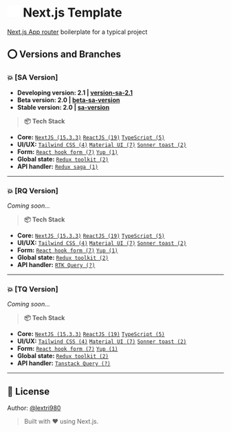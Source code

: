 # <img src="./vercel.svg" alt="My Skills" width="30" /> Next.js Template

[Next.js App router](https://nextjs.org/) boilerplate for a typical project

## ⭕ Versions and Branches

### 💥 [SA Version]

- **Developing version: 2.1 | [version-sa-2.1](https://github.com/lextri980/nextjs-template/tree/version-sa-2.1)**
- **Beta version: 2.0 | [beta-sa-version](https://github.com/lextri980/nextjs-template/tree/beta-sa-version)**
- **Stable version: 2.0 | [sa-version](https://github.com/lextri980/nextjs-template/tree/sa-version)**

>**📦 Tech Stack**

- **Core:** [`NextJS (15.3.3)`](https://nextjs.org/) [`ReactJS (19)`](https://reactjs.org/) [`TypeScript (5)`](https://www.typescriptlang.org/)
- **UI/UX:** [`Tailwind CSS (4)`](https://tailwindcss.com/) [`Material UI (7)`](https://mui.com/) [`Sonner toast (2)`](https://sonner.emilkowal.ski/)
- **Form:** [`React hook form (7)`](https://www.react-hook-form.com/) [`Yup (1)`](https://github.com/jquense/yup)
- **Global state:** [`Redux toolkit (2)`](https://redux-toolkit.js.org/)
- **API handler:** [`Redux saga (1)`](https://redux-saga.js.org/)

---

### 💥 [RQ Version]

<!-- - **Developing version: 2.rq.0 | [version-2.rq.0](https://github.com/lextri980/nextjs-template/tree/version-2.rq.0)**
- **Beta version: 2.rq.0 | [beta-rq-version](https://github.com/lextri980/nextjs-template/tree/beta-rq-version)**
- **Stable version: 2.rq.0 | [rq-version](https://github.com/lextri980/nextjs-template/tree/rq-version)** -->
*Coming soon...*

>**📦 Tech Stack**

- **Core:** [`NextJS (15.3.3)`](https://nextjs.org/) [`ReactJS (19)`](https://reactjs.org/) [`TypeScript (5)`](https://www.typescriptlang.org/)
- **UI/UX:** [`Tailwind CSS (4)`](https://tailwindcss.com/) [`Material UI (7)`](https://mui.com/) [`Sonner toast (2)`](https://sonner.emilkowal.ski/)
- **Form:** [`React hook form (7)`](https://www.react-hook-form.com/) [`Yup (1)`](https://github.com/jquense/yup)
- **Global state:** [`Redux toolkit (2)`](https://redux-toolkit.js.org/)
- **API handler:** [`RTK Query (?)`](https://redux-toolkit.js.org/rtk-query/overview)

---

### 💥 [TQ Version]

<!-- - **Developing version: 2.tq.0 | [version-2.tq.0](https://github.com/lextri980/nextjs-template/tree/version-2.tq.0)**
- **Beta version: 2.tq.0 | [beta-tq-version](https://github.com/lextri980/nextjs-template/tree/beta-tq-version)**
- **Stable version: 2.tq.0 | [tq-version](https://github.com/lextri980/nextjs-template/tree/tq-version)** -->
*Coming soon...*

>**📦 Tech Stack**

- **Core:** [`NextJS (15.3.3)`](https://nextjs.org/) [`ReactJS (19)`](https://reactjs.org/) [`TypeScript (5)`](https://www.typescriptlang.org/)
- **UI/UX:** [`Tailwind CSS (4)`](https://tailwindcss.com/) [`Material UI (7)`](https://mui.com/) [`Sonner toast (2)`](https://sonner.emilkowal.ski/)
- **Form:** [`React hook form (7)`](https://www.react-hook-form.com/) [`Yup (1)`](https://github.com/jquense/yup)
- **Global state:** [`Redux toolkit (2)`](https://redux-toolkit.js.org/)
- **API handler:** [`Tanstack Query (?)`](https://tanstack.com/query/latest)

---

## 📄 License

Author: [@lextri980](https://github.com/lextri980)
> Built with ❤️ using Next.js.
